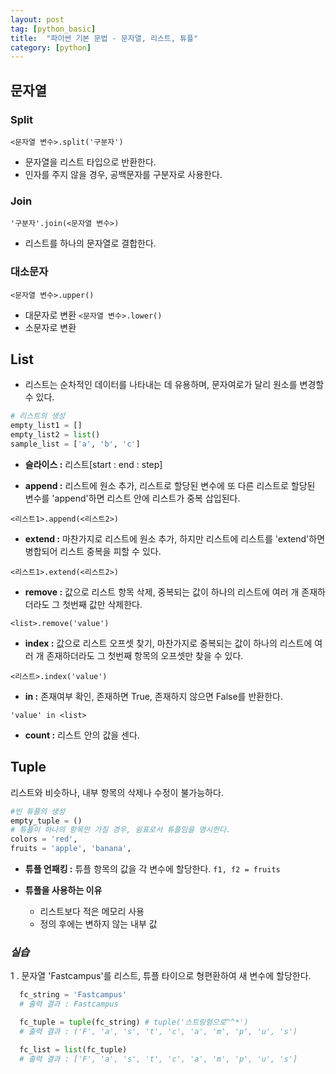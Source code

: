 ```yaml
---
layout: post
tag: [python_basic]
title:  "파이썬 기본 문법 - 문자열, 리스트, 튜플"
category: [python]
---
```


## 문자열

### Split
`<문자열 변수>.split('구분자')`
- 문자열을 리스트 타입으로 반환한다.
- 인자를 주지 않을 경우, 공백문자를 구분자로 사용한다.

### Join
`'구분자'.join(<문자열 변수>)`
- 리스트를 하나의 문자열로 결합한다.

### 대소문자
`<문자열 변수>.upper()`
- 대문자로 변환
`<문자열 변수>.lower()`
- 소문자로 변환

## List
- 리스트는 순차적인 데이터를 나타내는 데 유용하며, 문자여로가 달리 원소를 변경할 수 있다.

```python
# 리스트의 생성
empty_list1 = []
empty_list2 = list()
sample_list = ['a', 'b', 'c']
```

- **슬라이스 :** 리스트[start : end : step]

- **append :** 리스트에 원소 추가, 리스트로 할당된 변수에 또 다른 리스트로 할당된 변수를 'append'하면 리스트 안에 리스트가 중복 삽입된다.

`<리스트1>.append(<리스트2>)`

- **extend :** 마찬가지로 리스트에 원소 추가, 하지만 리스트에 리스트를 'extend'하면 병합되어 리스트 중복을 피할 수 있다.

`<리스트1>.extend(<리스트2>)`  
<!-- 즉, 내용을 ` `하면 중복된 부분은 탈락된다. -->
- **remove :** 값으로 리스트 항목 삭제, 중복되는 값이 하나의 리스트에 여러 개 존재하더라도 그 첫번째 값만 삭제한다.

`<list>.remove('value')`

- **index :** 값으로 리스트 오프셋 찾기, 마찬가지로 중복되는 값이 하나의 리스트에 여러 개 존재하더라도 그 첫번째 항목의 오프셋만 찾을 수 있다.

`<리스트>.index('value')`

- **in :** 존재여부 확인, 존재하면 True, 존재하지 않으면 False를 반환한다.

`'value' in <list>`

- **count :** 리스트 안의 값을 센다.

## Tuple
리스트와 비슷하나, 내부 항목의 삭제나 수정이 불가능하다.

```python
#빈 튜플의 생성
empty_tuple = ()
# 튜플이 하나의 항목만 가질 경우, 쉼표로서 튜플임을 명시한다.
colors = 'red',
fruits = 'apple', 'banana',
```

- **튜플 언패킹 :** 튜플 항목의 값을 각 변수에 할당한다. `f1, f2 = fruits`

- **튜플을 사용하는 이유**
  - 리스트보다 적은 메모리 사용
  - 정의 후에는 변하지 않는 내부 값

### *실습*
1 . 문자열 'Fastcampus'를 리스트, 튜플 타이으로 형편환하여 새 변수에 할당한다.

```python
  fc_string = 'Fastcampus'
  # 출력 결과 : Fastcampus

  fc_tuple = tuple(fc_string) # tuple('스트링형으로^^*')
  # 출력 결과 : ('F', 'a', 's', 't', 'c', 'a', 'm', 'p', 'u', 's')

  fc_list = list(fc_tuple)
  # 출력 결과 : ['F', 'a', 's', 't', 'c', 'a', 'm', 'p', 'u', 's']
```
